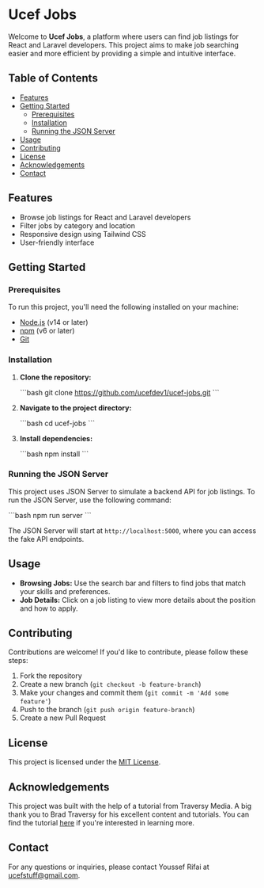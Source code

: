 
# Ucef Jobs

Welcome to **Ucef Jobs**, a platform where users can find job listings for React and Laravel developers. This project aims to make job searching easier and more efficient by providing a simple and intuitive interface.

## Table of Contents

- [Features](#features)
- [Getting Started](#getting-started)
  - [Prerequisites](#prerequisites)
  - [Installation](#installation)
  - [Running the JSON Server](#running-the-json-server)
- [Usage](#usage)
- [Contributing](#contributing)
- [License](#license)
- [Acknowledgements](#acknowledgements)
- [Contact](#contact)

## Features

- Browse job listings for React and Laravel developers
- Filter jobs by category and location
- Responsive design using Tailwind CSS
- User-friendly interface

## Getting Started

### Prerequisites

To run this project, you'll need the following installed on your machine:

- [Node.js](https://nodejs.org/) (v14 or later)
- [npm](https://www.npmjs.com/) (v6 or later)
- [Git](https://git-scm.com/)

### Installation

1. **Clone the repository:**

   \`\`\`bash
   git clone https://github.com/ucefdev1/ucef-jobs.git
   \`\`\`

2. **Navigate to the project directory:**

   \`\`\`bash
   cd ucef-jobs
   \`\`\`

3. **Install dependencies:**

   \`\`\`bash
   npm install
   \`\`\`

### Running the JSON Server

This project uses JSON Server to simulate a backend API for job listings. To run the JSON Server, use the following command:

\`\`\`bash
npm run server
\`\`\`

The JSON Server will start at `http://localhost:5000`, where you can access the fake API endpoints.

## Usage

- **Browsing Jobs:** Use the search bar and filters to find jobs that match your skills and preferences.
- **Job Details:** Click on a job listing to view more details about the position and how to apply.

## Contributing

Contributions are welcome! If you'd like to contribute, please follow these steps:

1. Fork the repository
2. Create a new branch (`git checkout -b feature-branch`)
3. Make your changes and commit them (`git commit -m 'Add some feature'`)
4. Push to the branch (`git push origin feature-branch`)
5. Create a new Pull Request

## License

This project is licensed under the [MIT License](https://opensource.org/licenses/MIT).

## Acknowledgements

This project was built with the help of a tutorial from Traversy Media. A big thank you to Brad Traversy for his excellent content and tutorials. You can find the tutorial [here](https://www.youtube.com/user/TechGuyWeb) if you're interested in learning more.

## Contact

For any questions or inquiries, please contact Youssef Rifai at ucefstuff@gmail.com.
